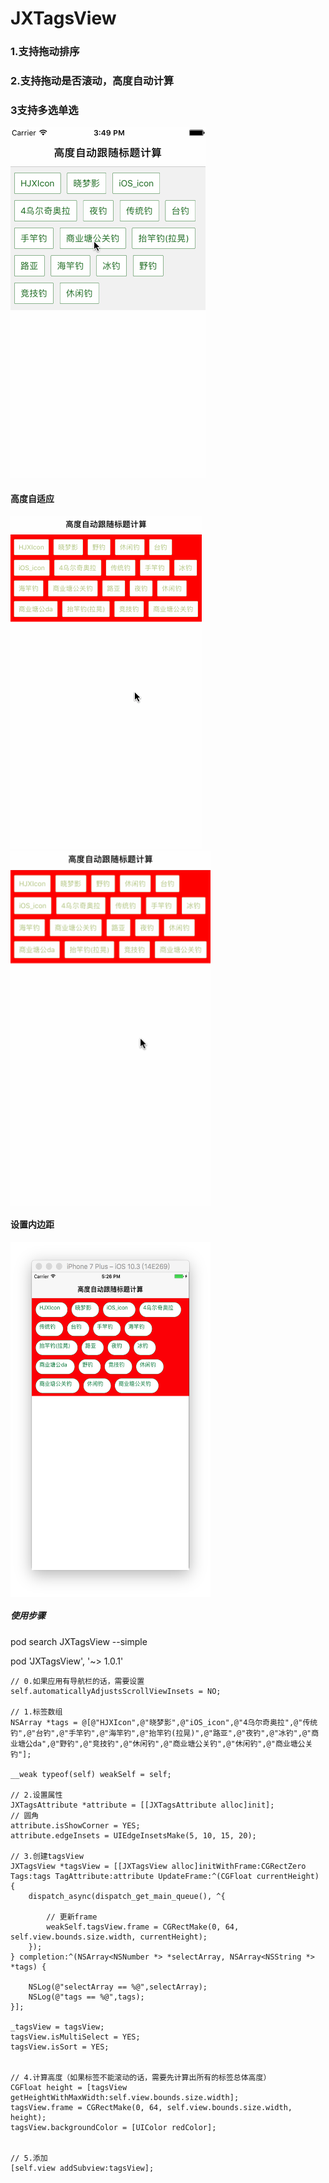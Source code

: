 # JXTagsView

### 1.支持拖动排序
### 2.支持拖动是否滚动，高度自动计算
### 3支持多选单选

![image](https://github.com/HJXIcon/JXTagsView/blob/master/JXTagsView/JXTagsView/Gif%E6%95%88%E6%9E%9C%E5%9B%BE/tags%E6%95%88%E6%9E%9C%E5%9B%BE.gif)
</br>
#### 高度自适应
![image](https://github.com/HJXIcon/JXTagsView/blob/master/JXTagsView/JXTagsView/Gif%E6%95%88%E6%9E%9C%E5%9B%BE/tagsFrame.gif)
<img src="https://github.com/HJXIcon/JXTagsView/blob/master/JXTagsView/JXTagsView/Gif%E6%95%88%E6%9E%9C%E5%9B%BE/tagsFrame.gif" width = "320" height = "568" alt="高度自适应" align=center />
</br>

#### 设置内边距
<img src="https://github.com/HJXIcon/JXTagsView/blob/master/JXTagsView/JXTagsView/Gif%E6%95%88%E6%9E%9C%E5%9B%BE/Snip20171020_4.png" width = "320" height = "568" alt="设置内边距" align=center />
</br>

##### 使用步骤
pod search JXTagsView --simple

pod 'JXTagsView', '~> 1.0.1'

    // 0.如果应用有导航栏的话，需要设置
    self.automaticallyAdjustsScrollViewInsets = NO;
    
    // 1.标签数组
    NSArray *tags = @[@"HJXIcon",@"晓梦影",@"iOS_icon",@"4乌尔奇奥拉",@"传统钓",@"台钓",@"手竿钓",@"海竿钓",@"抬竿钓(拉晃)",@"路亚",@"夜钓",@"冰钓",@"商业塘公da",@"野钓",@"竞技钓",@"休闲钓",@"商业塘公关钓",@"休闲钓",@"商业塘公关钓"];
    
    __weak typeof(self) weakSelf = self;
    
    // 2.设置属性
    JXTagsAttribute *attribute = [[JXTagsAttribute alloc]init];
    // 圆角
    attribute.isShowCorner = YES;
    attribute.edgeInsets = UIEdgeInsetsMake(5, 10, 15, 20);
    
    // 3.创建tagsView
    JXTagsView *tagsView = [[JXTagsView alloc]initWithFrame:CGRectZero Tags:tags TagAttribute:attribute UpdateFrame:^(CGFloat currentHeight) {
        dispatch_async(dispatch_get_main_queue(), ^{
            
            // 更新frame
            weakSelf.tagsView.frame = CGRectMake(0, 64, self.view.bounds.size.width, currentHeight);
        });
    } completion:^(NSArray<NSNumber *> *selectArray, NSArray<NSString *> *tags) {
        
        NSLog(@"selectArray == %@",selectArray);
        NSLog(@"tags == %@",tags);
    }];
    
    _tagsView = tagsView;
    tagsView.isMultiSelect = YES;
    tagsView.isSort = YES;
    
    
    // 4.计算高度（如果标签不能滚动的话，需要先计算出所有的标签总体高度）
    CGFloat height = [tagsView getHeightWithMaxWidth:self.view.bounds.size.width];
    tagsView.frame = CGRectMake(0, 64, self.view.bounds.size.width, height);
    tagsView.backgroundColor = [UIColor redColor];
    
    
    // 5.添加
    [self.view addSubview:tagsView];
